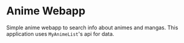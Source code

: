 # Anime Webapp

Simple anime webapp to search info about animes and mangas. This application uses `MyAnimeList`'s api for data.